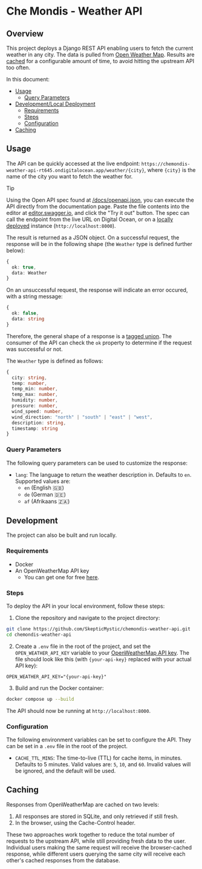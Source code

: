 # Che Mondis - Weather API

## Overview

This project deploys a Django REST API enabling users to fetch the current weather in any city. The data is pulled from [Open Weather Map](https://openweathermap.org). Results are [cached](#caching) for a configurable amount of time, to avoid hitting the upstream API too often.

In this document:

- [Usage](#usage)
  - [Query Parameters](#query-parameters)
- [Development/Local Deployment](#development)
  - [Requirements](#requirements)
  - [Steps](#steps)
  - [Configuration](#configuration)
- [Caching](#caching)

## Usage

The API can be quickly accessed at the live endpoint: `https://chemondis-weather-api-rt645.ondigitalocean.app/weather/{city}`, where `{city}` is the name of the city you want to fetch the weather for.

> [!TIP]
> Using the Open API spec found at [/docs/openapi.json](https://github.com/SkepticMystic/chemondis-weather-api/blob/main/docs/openapi.json), you can execute the API directly from the documentation page. Paste the file contents into the editor at [editor.swagger.io](https://editor.swagger.io), and click the "Try it out" button.
> The spec can call the endpoint from the live URL on Digital Ocean, or on a [locally deployed](#development) instance (`http://localhost:8000`).

The result is returned as a JSON object.
On a successful request, the response will be in the following shape (the `Weather` type is defined further below):

```ts
{
  ok: true,
  data: Weather
}
```

On an unsuccessful request, the response will indicate an error occured, with a string message:

```ts
{
  ok: false,
  data: string
}
```

Therefore, the general shape of a response is a [tagged union](https://en.wikipedia.org/wiki/Tagged_union). The consumer of the API can check the `ok` property to determine if the request was successful or not.

The `Weather` type is defined as follows:

```ts
{
  city: string,
  temp: number,
  temp_min: number,
  temp_max: number,
  humidity: number,
  pressure: number,
  wind_speed: number,
  wind_direction: "north" | "south" | "east" | "west",
  description: string,
  timestamp: string
}
```

### Query Parameters

The following query parameters can be used to customize the response:

- `lang`: The language to return the weather description in. Defaults to `en`. Supported values are:
  - `en` (English 🇬🇧)
  - `de` (German 🇩🇪)
  - `af` (Afrikaans 🇿🇦)

## Development

The project can also be built and run locally.

### Requirements

- Docker
- An OpenWeatherMap API key
  - You can get one for free [here](https://openweathermap.org/api).

### Steps

To deploy the API in your local environment, follow these steps:

1. Clone the repository and navigate to the project directory:

```sh
git clone https://github.com/SkepticMystic/chemondis-weather-api.git
cd chemondis-weather-api
```

2. Create a `.env` file in the root of the project, and set the `OPEN_WEATHER_API_KEY` variable to your [OpenWeatherMap API key](#requirements). The file should look like this (with `{your-api-key}` replaced with your actual API key):

```env
OPEN_WEATHER_API_KEY="{your-api-key}"
```

3. Build and run the Docker container:

```sh
docker compose up --build
```

The API should now be running at `http://localhost:8000`.

### Configuration

The following environment variables can be set to configure the API. They can be set in a `.env` file in the root of the project.

- `CACHE_TTL_MINS`: The time-to-live (TTL) for cache items, in minutes. Defaults to 5 minutes. Valid values are: `5`, `10`, and `60`. Invalid values will be ignored, and the default will be used.

## Caching

Responses from OpenWeatherMap are cached on two levels:

1. All responses are stored in SQLite, and only retrieved if still fresh.
2. In the browser, using the Cache-Control header.

These two approaches work together to reduce the total number of requests to the upstream API, while still providing fresh data to the user. Individual users making the same request will receive the browser-cached response, while different users querying the same city will receive each other's cached responses from the database.
